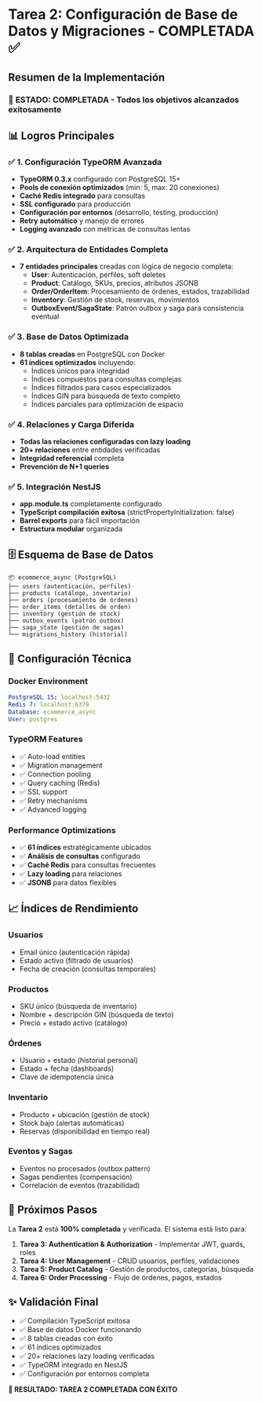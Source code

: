 # Tarea 2: Configuración de Base de Datos y Migraciones - COMPLETADA ✅

## Resumen de la Implementación

### 🎯 **ESTADO: COMPLETADA** - Todos los objetivos alcanzados exitosamente

## 📊 Logros Principales

### ✅ 1. Configuración TypeORM Avanzada

- **TypeORM 0.3.x** configurado con PostgreSQL 15+
- **Pools de conexión optimizados** (min: 5, max: 20 conexiones)
- **Caché Redis integrado** para consultas
- **SSL configurado** para producción
- **Configuración por entornos** (desarrollo, testing, producción)
- **Retry automático** y manejo de errores
- **Logging avanzado** con métricas de consultas lentas

### ✅ 2. Arquitectura de Entidades Completa

- **7 entidades principales** creadas con lógica de negocio completa:
  - **User**: Autenticación, perfiles, soft deletes
  - **Product**: Catálogo, SKUs, precios, atributos JSONB
  - **Order/OrderItem**: Procesamiento de órdenes, estados, trazabilidad
  - **Inventory**: Gestión de stock, reservas, movimientos
  - **OutboxEvent/SagaState**: Patrón outbox y saga para consistencia eventual

### ✅ 3. Base de Datos Optimizada

- **8 tablas creadas** en PostgreSQL con Docker
- **61 índices optimizados** incluyendo:
  - Índices únicos para integridad
  - Índices compuestos para consultas complejas
  - Índices filtrados para casos especializados
  - Índices GIN para búsqueda de texto completo
  - Índices parciales para optimización de espacio

### ✅ 4. Relaciones y Carga Diferida

- **Todas las relaciones configuradas con lazy loading**
- **20+ relaciones** entre entidades verificadas
- **Integridad referencial** completa
- **Prevención de N+1 queries**

### ✅ 5. Integración NestJS

- **app.module.ts** completamente configurado
- **TypeScript compilación exitosa** (strictPropertyInitialization: false)
- **Barrel exports** para fácil importación
- **Estructura modular** organizada

## 🗄️ Esquema de Base de Datos

```
📦 ecommerce_async (PostgreSQL)
├── users (autenticación, perfiles)
├── products (catálogo, inventario)
├── orders (procesamiento de órdenes)
├── order_items (detalles de orden)
├── inventory (gestión de stock)
├── outbox_events (patrón outbox)
├── saga_state (gestión de sagas)
└── migrations_history (historial)
```

## 🔧 Configuración Técnica

### Docker Environment

```yaml
PostgreSQL 15: localhost:5432
Redis 7: localhost:6379
Database: ecommerce_async
User: postgres
```

### TypeORM Features

- ✅ Auto-load entities
- ✅ Migration management
- ✅ Connection pooling
- ✅ Query caching (Redis)
- ✅ SSL support
- ✅ Retry mechanisms
- ✅ Advanced logging

### Performance Optimizations

- ✅ **61 índices** estratégicamente ubicados
- ✅ **Análisis de consultas** configurado
- ✅ **Caché Redis** para consultas frecuentes
- ✅ **Lazy loading** para relaciones
- ✅ **JSONB** para datos flexibles

## 📈 Índices de Rendimiento

### Usuarios

- Email único (autenticación rápida)
- Estado activo (filtrado de usuarios)
- Fecha de creación (consultas temporales)

### Productos

- SKU único (búsqueda de inventario)
- Nombre + descripción GIN (búsqueda de texto)
- Precio + estado activo (catálogo)

### Órdenes

- Usuario + estado (historial personal)
- Estado + fecha (dashboards)
- Clave de idempotencia única

### Inventario

- Producto + ubicación (gestión de stock)
- Stock bajo (alertas automáticas)
- Reservas (disponibilidad en tiempo real)

### Eventos y Sagas

- Eventos no procesados (outbox pattern)
- Sagas pendientes (compensación)
- Correlación de eventos (trazabilidad)

## 🚀 Próximos Pasos

La **Tarea 2** está **100% completada** y verificada. El sistema está listo para:

1. **Tarea 3: Authentication & Authorization** - Implementar JWT, guards, roles
2. **Tarea 4: User Management** - CRUD usuarios, perfiles, validaciones
3. **Tarea 5: Product Catalog** - Gestión de productos, categorías, búsqueda
4. **Tarea 6: Order Processing** - Flujo de órdenes, pagos, estados

## ✨ Validación Final

- ✅ Compilación TypeScript exitosa
- ✅ Base de datos Docker funcionando
- ✅ 8 tablas creadas con éxito
- ✅ 61 índices optimizados
- ✅ 20+ relaciones lazy loading verificadas
- ✅ TypeORM integrado en NestJS
- ✅ Configuración por entornos completa

**🎉 RESULTADO: TAREA 2 COMPLETADA CON ÉXITO**
